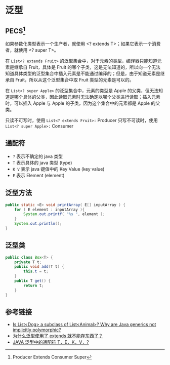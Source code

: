 # 泛型

## PECS[^1]

如果参数化类型表示一个生产者，就使用 <? extends T>；如果它表示一个消费者，就使用 <? super T>。

在 `List<? extends Fruit>` 的泛型集合中，对于元素的类型，编译器只能知道元素是继承自 Fruit，具体是 Fruit 的哪个子类，这是无法知道的，所以向一个无法知道具体类型的泛型集合中插入元素是不能通过编译的；但是，由于知道元素是继承自 Fruit，所以从这个泛型集合中取 Fruit 类型的元素是可以的。

在 `List<? super Apple>` 的泛型集合中，元素的类型是 Apple 的父类，但无法知道是哪个具体的父类，因此读取元素时无法确定以哪个父类进行读取；插入元素时，可以插入 Apple 与 Apple 的子类，因为这个集合中的元素都是 Apple 的父类。

只读不可写时，使用 `List<? extends Fruit>:` Producer
只写不可读时，使用 `List<? super Apple>:` Consumer

## 通配符

- `?` 表示不确定的 java 类型
- `T` 表示具体的 java 类型 (type)
- `K V` 表示 java 键值中的 Key Value (key value)
- `E` 表示 Element (element)

## 泛型方法

```java
public static <E> void printArray( E[] inputArray ) {
    for ( E element : inputArray ){
        System.out.printf( "%s ", element );
    }
    System.out.println();
}
```

## 泛型类

```java
public class Box<T> {
    private T t;
    public void add(T t) {
        this.t = t;
    }
    public T get() {
        return t;
    }
}
```

## 参考链接

- [Is List\<Dog> a subclass of List\<Animal>? Why are Java generics not implicitly polymorphic?](https://stackoverflow.com/questions/2745265/is-listdog-a-subclass-of-listanimal-why-are-java-generics-not-implicitly-po)
- [为什么泛型使用了 extends 就不能存东西了？](https://v2ex.com/t/790199)
- [JAVA 泛型中的通配符 T，E，K，V，?](https://www.cnblogs.com/zzsuje/p/Generics.html)

[^1]: Producer Extends Consumer Super

